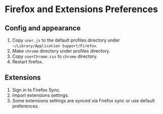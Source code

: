 # Firefox and Extensions Preferences

## Config and appearance
1. Copy `user.js` to the default profiles directory under `~/Library/Application Support/Firefox`.
2. Make `chrome` directory under profiles directory.
3. Copy `userChrome.css` to `chrome` directory.
4. Restart firefox.

## Extensions
1. Sign in to Firefox Sync.
2. Import extensions settings.
3. Some extensions settings are synced via Firefox sync or use default preferences.
